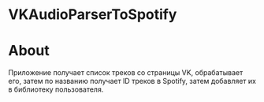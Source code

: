 # VKAudioParserToSpotify
# About
Приложение получает список треков со страницы VK, обрабатывает его, затем по названию получает ID треков в Spotify, затем добавляет их в библиотеку пользователя.

